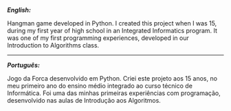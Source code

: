 ***English:***

Hangman game developed in Python.
I created this project when I was 15, during my first year of high school in an Integrated Informatics program.
It was one of my first programming experiences, developed in our Introduction to Algorithms class.

______________________________

***Português:***

Jogo da Forca desenvolvido em Python.
Criei este projeto aos 15 anos, no meu primeiro ano do ensino médio integrado ao curso técnico de Informática.
Foi uma das minhas primeiras experiências com programação, desenvolvido nas aulas de Introdução aos Algoritmos.

